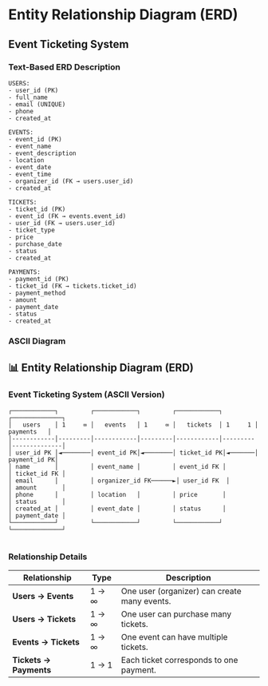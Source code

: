 # Entity Relationship Diagram (ERD)
## Event Ticketing System

### Text-Based ERD Description

```
USERS:
- user_id (PK)
- full_name
- email (UNIQUE)
- phone
- created_at

EVENTS:
- event_id (PK)
- event_name
- event_description
- location
- event_date
- event_time
- organizer_id (FK → users.user_id)
- created_at

TICKETS:
- ticket_id (PK)
- event_id (FK → events.event_id)
- user_id (FK → users.user_id)
- ticket_type
- price
- purchase_date
- status
- created_at

PAYMENTS:
- payment_id (PK)
- ticket_id (FK → tickets.ticket_id)
- payment_method
- amount
- payment_date
- status
- created_at
```


### ASCII Diagram

## 📊 Entity Relationship Diagram (ERD)
### Event Ticketing System (ASCII Version)

```text
┌────────────┐         ┌────────────┐         ┌────────────┐         ┌──────────────┐
│   users    │ 1     ∞ │   events   │ 1     ∞ │   tickets  │ 1     1 │   payments   │
│------------│---------│------------│---------│------------│---------│--------------│
│ user_id PK │◄────────│ event_id PK│◄────────│ ticket_id PK│◄───────│ payment_id PK│
│ name       │         │ event_name │         │ event_id FK │         │ ticket_id FK │
│ email      │         │ organizer_id FK──────►│ user_id FK  │         │ amount       │
│ phone      │         │ location   │         │ price       │         │ status       │
│ created_at │         │ event_date │         │ status      │         │ payment_date │
└────────────┘         └────────────┘         └────────────┘         └──────────────┘


```

### Relationship Details

| Relationship           | Type  | Description                                  |
| ---------------------- | ----- | -------------------------------------------- |
| **Users → Events**     | 1 → ∞ | One user (organizer) can create many events. |
| **Users → Tickets**    | 1 → ∞ | One user can purchase many tickets.          |
| **Events → Tickets**   | 1 → ∞ | One event can have multiple tickets.         |
| **Tickets → Payments** | 1 → 1 | Each ticket corresponds to one payment.      |



